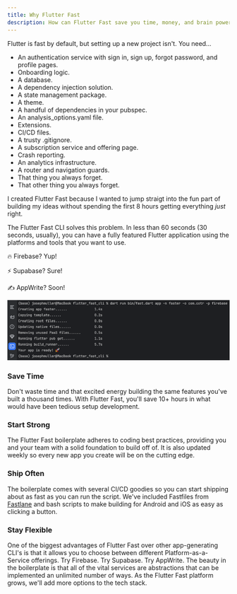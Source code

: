 ```yaml
---
title: Why Flutter Fast
description: How can Flutter Fast save you time, money, and brain power
---
```

Flutter is fast by default, but setting up a new project isn't. You need...

- An authentication service with sign in, sign up, forgot password, and profile pages. 
- Onboarding logic.
- A database. 
- A dependency injection solution. 
- A state management package. 
- A theme. 
- A handful of dependencies in your pubspec. 
- An analysis_options.yaml file. 
- Extensions.
- CI/CD files.
- A trusty .gitignore.
- A subscription service and offering page.
- Crash reporting.
- An analytics infrastructure.
- A router and navigation guards.
- That thing you always forget.
- That other thing you always forget.

I created Flutter Fast because I wanted to jump straigt into the fun part of building my ideas without spending the first 8 hours getting everything _just_ right.

The Flutter Fast CLI solves this problem. In less than 60 seconds (30 seconds, usually), you can have a fully featured Flutter application using the platforms and tools that you want to use.

🔥 Firebase? Yup!

⚡️ Supabase? Sure!

✍️ AppWrite? Soon!

![Flutter Fast generation time](../../../../assets/fast-gen.png)

### Save Time
Don't waste time and that excited energy building the same features you've built a thousand times. With Flutter Fast, you'll save 10+ hours in what would have been tedious setup development.

### Start Strong
The Flutter Fast boilerplate adheres to coding best practices, providing you and your team with a solid foundation to build off of. It is also updated weekly so every new app you create will be on the cutting edge.

### Ship Often
The boilerplate comes with several CI/CD goodies so you can start shipping about as fast as you can run the script. We've included Fastfiles from [Fastlane](https://fastlane.tools/) and bash scripts to make building for Android and iOS as easy as clicking a button.

### Stay Flexible
One of the biggest advantages of Flutter Fast over other app-generating CLI's is that it allows you to choose between different Platform-as-a-Service offerings. Try Firebase. Try Supabase. Try AppWrite. The beauty in the boilerplate is that all of the vital services are abstractions that can be implemented an unlimited number of ways. As the Flutter Fast platform grows, we'll add more options to the tech stack.